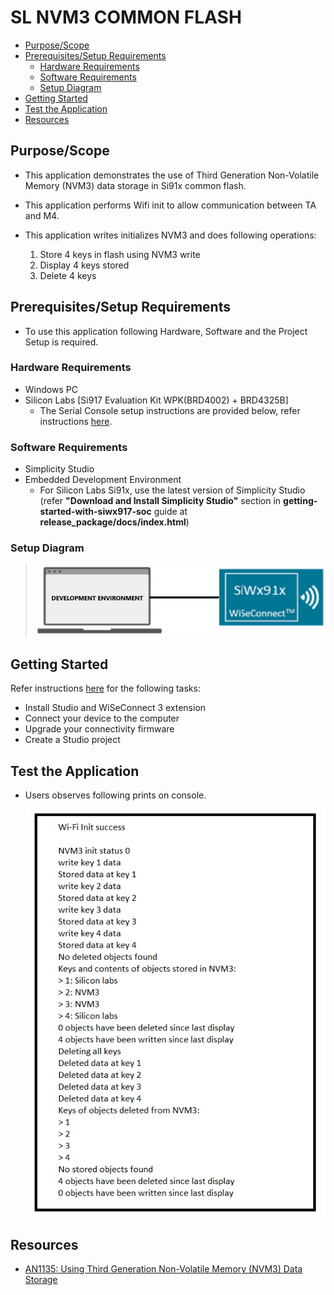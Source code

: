 # SL NVM3 COMMON FLASH

- [Purpose/Scope](#purposescope)
- [Prerequisites/Setup Requirements](#prerequisitessetup-requirements)
  - [Hardware Requirements](#hardware-requirements)
  - [Software Requirements](#software-requirements)
  - [Setup Diagram](#setup-diagram)
- [Getting Started](#getting-started)
- [Test the Application](#test-the-application)
- [Resources](#resources)

## Purpose/Scope

- This application demonstrates the use of Third Generation Non-Volatile Memory (NVM3) data storage in Si91x common flash.
- This application performs Wifi init to allow communication between TA and M4.
- This application writes initializes NVM3 and does following operations:

  1. Store 4 keys in flash using NVM3 write
  2. Display 4 keys stored
  3. Delete 4 keys

## Prerequisites/Setup Requirements

- To use this application following Hardware, Software and the Project Setup is required.

### Hardware Requirements

- Windows PC
- Silicon Labs [Si917 Evaluation Kit WPK(BRD4002) + BRD4325B]
  - The Serial Console setup instructions are provided below,
refer instructions [here](https://docs.silabs.com/wiseconnect/latest/wiseconnect-getting-started/getting-started-with-soc-mode#perform-console-output-and-input-for-brd4338-a).

### Software Requirements

- Simplicity Studio
- Embedded Development Environment
  - For Silicon Labs Si91x, use the latest version of Simplicity Studio (refer **"Download and Install Simplicity Studio"** section in **getting-started-with-siwx917-soc** guide at **release_package/docs/index.html**)

### Setup Diagram

> ![Figure: Introduction](resources/readme/setupdiagram.png)

## Getting Started

Refer instructions [here](https://docs.silabs.com/wiseconnect/latest/wiseconnect-getting-started/) for the following tasks:

- Install Studio and WiSeConnect 3 extension
- Connect your device to the computer
- Upgrade your connectivity firmware
- Create a Studio project

## Test the Application

- Users observes following prints on console.

  ![Figure: Introduction](resources/readme/output.png)

## Resources

- [AN1135: Using Third Generation Non-Volatile Memory (NVM3) Data Storage](https://www.silabs.com/documents/public/application-notes/an1135-using-third-generation-nonvolatile-memory.pdf)